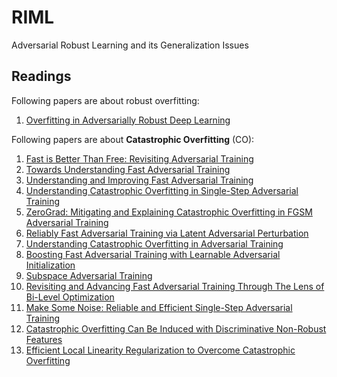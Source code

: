 # RIML
Adversarial Robust Learning and its Generalization Issues 

## Readings
Following papers are about robust overfitting:
1.  [Overfitting in Adversarially Robust Deep Learning](https://arxiv.org/abs/2002.11569)

Following papers are about **Catastrophic Overfitting** (CO):

1.    [Fast is Better Than Free: Revisiting Adversarial Training](https://arxiv.org/abs/2001.03994)
2.    [Towards Understanding Fast Adversarial Training](https://arxiv.org/abs/2006.03089)
3.    [Understanding and Improving Fast Adversarial Training](https://arxiv.org/abs/2007.02617)
4.    [Understanding Catastrophic Overfitting in Single-Step Adversarial Training](https://arxiv.org/abs/2010.01799)
5.    [ZeroGrad: Mitigating and Explaining Catastrophic Overfitting in FGSM Adversarial Training](https://arxiv.org/abs/2103.15476)
6.    [Reliably Fast Adversarial Training via Latent Adversarial Perturbation](https://arxiv.org/abs/2104.01575)
7.    [Understanding Catastrophic Overfitting in Adversarial Training](https://arxiv.org/abs/2105.02942)
8.    [Boosting Fast Adversarial Training with Learnable Adversarial Initialization](https://arxiv.org/pdf/2110.05007)
9.    [Subspace Adversarial Training](https://arxiv.org/abs/2111.12229)
10.   [Revisiting and Advancing Fast Adversarial Training Through The Lens of Bi-Level Optimization](https://arxiv.org/abs/2112.12376)
11.   [Make Some Noise: Reliable and Efficient Single-Step Adversarial Training](https://arxiv.org/abs/2202.01181)
12.   [Catastrophic Overfitting Can Be Induced with Discriminative Non-Robust Features](https://arxiv.org/abs/2206.08242)
13.   [Efficient Local Linearity Regularization to Overcome Catastrophic Overfitting](https://arxiv.org/abs/2401.11618)
